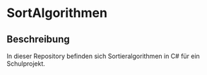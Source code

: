 # SortAlgorithmen
## Beschreibung
In dieser Repository befinden sich Sortieralgorithmen in C# für ein Schulprojekt. 
